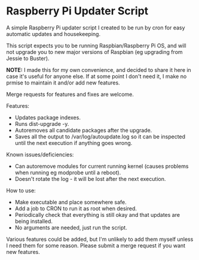 # Raspberry Pi Updater Script

A simple Raspberry Pi updater script I created to be run by cron for easy automatic updates and housekeeping.

This script expects you to be running Raspbian/Raspberry Pi OS, and will not upgrade you to new major versions of Raspbian (eg upgrading from Jessie to Buster).

**NOTE:** I made this for my own convenience, and decided to share it here in case it's useful for anyone else. If at some point I don't need it, I make no prmise to maintain it and/or add new features.

Merge requests for features and fixes are welcome.

Features:
- Updates package indexes.
- Runs dist-upgrade -y.
- Autoremoves all candidate packages after the upgrade.
- Saves all the output to /var/log/autoupdate.log so it can be inspected until the next execution if anything goes wrong.

Known issues/deficiencies:
- Can autoremove modules for current running kernel (causes problems when running eg modprobe until a reboot).
- Doesn't rotate the log - it will be lost after the next execution.

How to use:
- Make executable and place somewhere safe.
- Add a job to CRON to run it as root when desired.
- Periodically check that everything is still okay and that updates are being installed.
- No arguments are needed, just run the script.

Various features could be added, but I'm unlikely to add them myself unless I need them for some reason. Please submit a merge request if you want new features.
